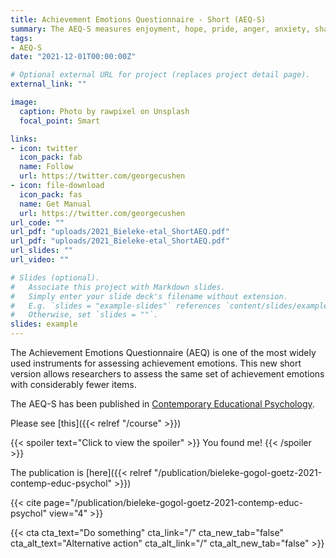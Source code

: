 ```yaml
---
title: Achievement Emotions Questionnaire - Short (AEQ-S)
summary: The AEQ-S measures enjoyment, hope, pride, anger, anxiety, shame, hoplessness, and boredom in class-, learning-, and test-related academic settings. 
tags:
- AEQ-S
date: "2021-12-01T00:00:00Z"

# Optional external URL for project (replaces project detail page).
external_link: ""

image:
  caption: Photo by rawpixel on Unsplash
  focal_point: Smart

links:
- icon: twitter
  icon_pack: fab
  name: Follow
  url: https://twitter.com/georgecushen
- icon: file-download
  icon_pack: fas
  name: Get Manual
  url: https://twitter.com/georgecushen
url_code: ""
url_pdf: "uploads/2021_Bieleke-etal_ShortAEQ.pdf"
url_pdf: "uploads/2021_Bieleke-etal_ShortAEQ.pdf"
url_slides: ""
url_video: ""

# Slides (optional).
#   Associate this project with Markdown slides.
#   Simply enter your slide deck's filename without extension.
#   E.g. `slides = "example-slides"` references `content/slides/example-slides.md`.
#   Otherwise, set `slides = ""`.
slides: example
---
```


The Achievement Emotions Questionnaire (AEQ) is one of the most widely used instruments for assessing achievement emotions. This new short version allows researchers to assess the same set of achievement emotions with considerably fewer items.

The AEQ-S has been published in [Contemporary Educational Psychology](https://www.sciencedirect.com/science/article/abs/pii/S0361476X20301053). 

Please see [this]({{< relref "/course" >}})

{{< spoiler text="Click to view the spoiler" >}}
You found me!
{{< /spoiler >}}

The publication is [here]({{< relref "/publication/bieleke-gogol-goetz-2021-contemp-educ-psychol" >}})

{{< cite page="/publication/bieleke-gogol-goetz-2021-contemp-educ-psychol" view="4" >}}

{{< cta cta_text="Do something" cta_link="/" cta_new_tab="false" cta_alt_text="Alternative action" cta_alt_link="/" cta_alt_new_tab="false" >}}

